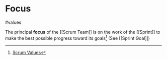 # Focus
#values

The principal **focus** of the [[Scrum Team]] is on the work of the [[Sprint]] to make the best possible progress toward its goals[^1] (See [[Sprint Goal]])

[^1]: [Scrum Values](https://scrumguides.org/scrum-guide.html#scrum-values)